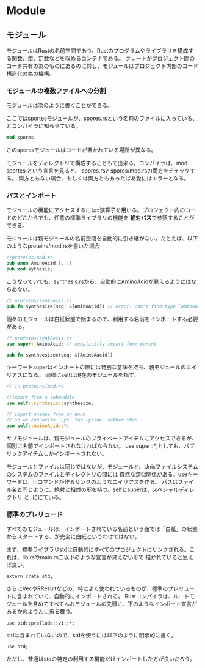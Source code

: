 # Module

## モジュール

モジュールはRustの名前空間であり、Rustのプログラムやライブラリを構成する関数、型、定数などを収めるコンテナである。
クレートがプロジェクト間のコード共有の為のものにあるのに対し、モジュールはプロジェクト内部のコード構造化の為の機構。

### モジュールの複数ファイルへの分割

 モジュールは次のように書くことができる。

ここではsportesモジュールが、spores.rsという名前のファイルに入っている、とコンパイラに知らせている。

```rust
mod spores;
```

このsporesモジュールはコードが置かれている場所が異なる。

 モジュールをディレクトリで構成することもで出来る。コンパイラは、mod sportes;という宣言を見ると、
spores.rsとspores/mod.rsの両方をチェックする。
両方ともない場合、もしくは両方ともあったばあ愛にはエラーとなる。

### パスとインポート

モジュールの機能にアクセスするには::演算子を用いる。プロジェクト内のコードのどこからでも、任意の標準ライブラリの機能を
**絶対パス**で参照することができる。

モジュールは親モジュールの名前空間を自動的に引き継がない。たとえば、以下のようなproteins/mod.rsを書いた場合

```rust
//proteins/mod.rs
pub enum AminoAcid {...}
pub mod sythesis;
```

こうなっていても、synthesis.rsから、自動的にAminoAcidが見えるようにはならあない。

```rust
// proteins/synthesis.rs
pub fn synthesize(seq: &[AminoAcid]) // error: can't find type `AminoAcid`
```

個々のモジュールは白紙状態で始まるので、利用する名前をインポートする必要がある。

```rust
// proteins/synthesis.rs
use super::AminoAcid; // eexplicitly import form parent

pub fn syntheesizee(seq: &[AminoAacid])
```

 キーワードsuperはインポートの際には特別な意味を持ち、親モジュールのエイリアスになる。
同様にselfは現在のモジュールを指す。

```rust
// in proteins/mod.rs

//import from a submodule
use self::synthesis::synthesize;

// import nnames from an enum
// so we can write `Lys` for lysine, rather then
use self::AminoAcid::*;

```

サブモジュールは、親モジュールのプライベートアイテムにアクセスできるが、個別に名前でインポートされなければならない。
use super::*;としても、パブリックアイテムしかインポートされない。

モジュールとファイルは同じではないが、モジュールと、Unixファイルシステムのシステムのファイルとディレクトリの間には
自然な類似関係がある。useキーワードは、lnコマンドが作るリンクのようなエイリアスを作る。
パスはファイル名と同じように、絶対と相対の形を持つ。selfとsuperは、スペシャルディレクトリ.と..ににている。

### 標準のプレリュード

すべてのモジュールは、インポートされている名前という面では「白紙」の状態からスタートする、が完全に白紙というわけではない。

まず、標準ライブラリstdは自動的にすべてのプロジェクトにリンクされる。これは、lib.rsやmain.rs二以下のような宣言が見えない形で
描かれていると思えば良い。

`extern crate std;`

 さらにVecやRResultなどの、特によく使われているものが、標準のプレリュードに含まれていて、自動的にインポートされる。
Rustコンパイラは、ルートモジュールを含めてすべてんおモジュールの先頭に、下のようなインポート宣言があるかのようんに振る舞う。

`use std::prellude::v1::*;`

stdは含まれていないので、stdを使うには以下のように明示的に書く。

`use std;`

ただし、普通はstdの特定の利用する機能だけインポートした方が良いだろう。

